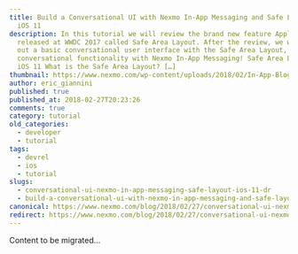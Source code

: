 ```yaml
---
title: Build a Conversational UI with Nexmo In-App Messaging and Safe Layout for
  iOS 11
description: In this tutorial we will review the brand new feature Apple
  released at WWDC 2017 called Safe Area Layout. After the review, we will lay
  out a basic conversational user interface with the Safe Area Layout, adding
  conversational functionality with Nexmo In-App Messaging! Safe Area Layout for
  iOS 11 What is the Safe Area Layout? […]
thumbnail: https://www.nexmo.com/wp-content/uploads/2018/02/In-App-Blog-2.png
author: eric_giannini
published: true
published_at: 2018-02-27T20:23:26
comments: true
category: tutorial
old_categories:
  - developer
  - tutorial
tags:
  - devrel
  - ios
  - tutorial
slugs:
  - conversational-ui-nexmo-in-app-messaging-safe-layout-ios-11-dr
  - build-a-conversational-ui-with-nexmo-in-app-messaging-and-safe-layout-for-ios-11
canonical: https://www.nexmo.com/blog/2018/02/27/conversational-ui-nexmo-in-app-messaging-safe-layout-ios-11-dr
redirect: https://www.nexmo.com/blog/2018/02/27/conversational-ui-nexmo-in-app-messaging-safe-layout-ios-11-dr
---
```

Content to be migrated...